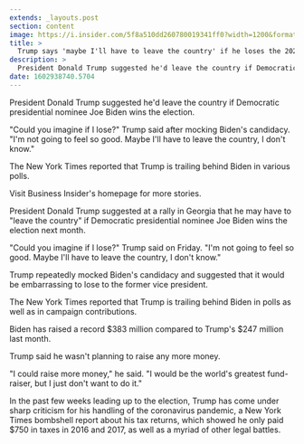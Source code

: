 ```yaml
--- 
extends: _layouts.post 
section: content 
image: https://i.insider.com/5f8a510dd260780019341ff0?width=1200&format=jpeg 
title: > 
  Trump says 'maybe I'll have to leave the country' if he loses the 2020 election to Joe Biden 
description: > 
  President Donald Trump suggested he'd leave the country if Democratic presidential nominee Joe Biden wins the election.Maybe I'll have to leave the country, I don't know."The New York Times reported that Trump is trailing behind Biden in various polls.President Donald Trump suggested at a rally in Georgia that he may have to "leave the country" if Democratic presidential nominee Joe Biden wins the election next month.The New York Times reported that Trump is trailing behind Biden in polls as well as in campaign contributions. 
date: 1602938740.5704 
--- 
```

President Donald Trump suggested he'd leave the country if Democratic presidential nominee Joe Biden wins the election.

"Could you imagine if I lose?" Trump said after mocking Biden's candidacy. "I'm not going to feel so good. Maybe I'll have to leave the country, I don't know."

The New York Times reported that Trump is trailing behind Biden in various polls.

Visit Business Insider's homepage for more stories.

President Donald Trump suggested at a rally in Georgia that he may have to "leave the country" if Democratic presidential nominee Joe Biden wins the election next month.

"Could you imagine if I lose?" Trump said on Friday. "I'm not going to feel so good. Maybe I'll have to leave the country, I don't know."

Trump repeatedly mocked Biden's candidacy and suggested that it would be embarrassing to lose to the former vice president.

The New York Times reported that Trump is trailing behind Biden in polls as well as in campaign contributions.

Biden has raised a record $383 million compared to Trump's $247 million last month.

Trump said he wasn't planning to raise any more money.

"I could raise more money," he said. "I would be the world's greatest fund-raiser, but I just don't want to do it."

In the past few weeks leading up to the election, Trump has come under sharp criticism for his handling of the coronavirus pandemic, a New York Times bombshell report about his tax returns, which showed he only paid $750 in taxes in 2016 and 2017, as well as a myriad of other legal battles.